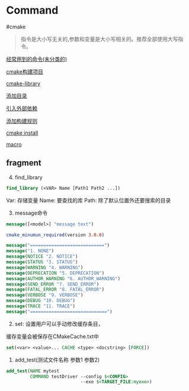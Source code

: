 #  Command

#cmake

> 指令是大小写无关的,参数和变量是大小写相关的。推荐全部使用大写指令。

[经常用到的命令(未分类的)](cmake-unsorted-common-command.md)

[cmake构建项目](cmake构建项目.md)

[cmake-library](cmake-library.md)

[添加目录](cmake添加文件夹.md)

[引入外部依赖](cmake-package.md)

[添加构建规则](cmake添加构建规则.md)

[cmake install](cmake-install.md)

[macro](cmake-macro-and-function.md)

## fragment

4. find_library

```cmake
find_library (<VAR> Name [Path1 Path2 ...])
```

Var: 存储变量
Name: 要查找的库 
Path: 除了默认位置外还要搜索的目录

3. message命令

```cmake
message([<model>] "message text")
```

```cmake
cmake_minumun_required(version 3.0.0)

message("============================")
message("1. NONE")
message(NOTICE "2. NOTICE")
message(STATUS "3. STATUS")
message(WARNING "4. WARNING")
message(DEPRECATION "5. DEPRECATION")
message(AUTHOR_WARNING "6. AUTHOR_WARNING")
message(SEND_ERROR "7. SEND_ERROR")
message(FATAL_ERROR "8. FATAL_ERROR")
message(VERBOSE "9. VERBOSE")
message(DEBUG "10. DEBUG")
message(TRACE "11. TRACE")
message("=============================")
```

2. set: 设置用户可以手动修改缓存条目，

缓存变量会被保存在CMakeCache.txt中

```cmake
set(<var> <value>... CACHE <type> <docstring> [FORCE])
```

1. add_test(测试文件名称 参数1 参数2)

```cmake
add_test(NAME mytest
         COMMAND testDriver --config $<CONFIG>
                            --exe $<TARGET_FILE:myexe>)
```


